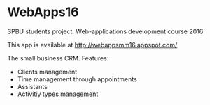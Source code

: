 # WebApps16
SPBU students project. Web-applications development course 2016

This app is available at http://webappsmm16.appspot.com/

The small business CRM. Features:
- Clients management
- Time management through appointments
- Assistants
- Activitiy types management
